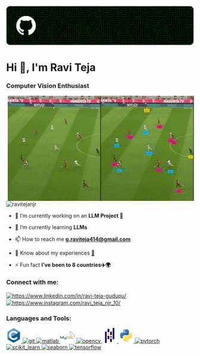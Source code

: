 ![MasterHead](https://github.com/RaviTejaNjr/RaviTejaNjr/blob/main/Header.png)
<h1 align="Left">Hi 👋, I'm Ravi Teja</h1>
<h3 align="Left"> Computer Vision Enthusiast</h3>
<img align="right" alt="Coding" width="500" src="https://github.com/RaviTejaNjr/RaviTejaNjr/blob/main/Bio_Vid.gif">




<p align="left"> <img src="https://komarev.com/ghpvc/?username=ravitejanjr&label=Profile%20views&color=0e75b6&style=flat" alt="ravitejanjr" /> </p>

- 🔭 I’m currently working on an **LLM Project 👀**

- 🌱 I’m currently learning **LLMs**

- 📫 How to reach me **g.raviteja414@gmail.com**

- 📄 Know about my experiences [📄](https://drive.google.com/file/d/1mm0VMWogjyyHjRu1Lujz5gvcXkOoh_9J/view?usp=sharing)

- ⚡ Fun fact **I’ve been to 8 countries✈️🌍**

<h3 align="left">Connect with me:</h3>
<p align="left">
<a href="https://www.linkedin.com/in/ravi-teja-gudupu/" target="blank"><img align="center" src="https://raw.githubusercontent.com/rahuldkjain/github-profile-readme-generator/master/src/images/icons/Social/linked-in-alt.svg" alt="https://www.linkedin.com/in/ravi-teja-gudupu/" height="30" width="40" /></a>
<a href="https://www.instagram.com/ravi_teja_njr_10/" target="blank"><img align="center" src="https://raw.githubusercontent.com/rahuldkjain/github-profile-readme-generator/master/src/images/icons/Social/instagram.svg" alt="https://www.instagram.com/ravi_teja_njr_10/" height="30" width="40" /></a>
</p>

<h3 align="left">Languages and Tools:</h3>
<p align="left"> <a href="https://www.cprogramming.com/" target="_blank" rel="noreferrer"> <img src="https://raw.githubusercontent.com/devicons/devicon/master/icons/c/c-original.svg" alt="c" width="40" height="40"/> </a> <a href="https://git-scm.com/" target="_blank" rel="noreferrer"> <img src="https://www.vectorlogo.zone/logos/git-scm/git-scm-icon.svg" alt="git" width="40" height="40"/> </a> <a href="https://www.mathworks.com/" target="_blank" rel="noreferrer"> <img src="https://upload.wikimedia.org/wikipedia/commons/2/21/Matlab_Logo.png" alt="matlab" width="40" height="40"/> </a> <a href="https://www.mysql.com/" target="_blank" rel="noreferrer"> <img src="https://raw.githubusercontent.com/devicons/devicon/master/icons/mysql/mysql-original-wordmark.svg" alt="mysql" width="40" height="40"/> </a> <a href="https://opencv.org/" target="_blank" rel="noreferrer"> <img src="https://www.vectorlogo.zone/logos/opencv/opencv-icon.svg" alt="opencv" width="40" height="40"/> </a> <a href="https://pandas.pydata.org/" target="_blank" rel="noreferrer"> <img src="https://raw.githubusercontent.com/devicons/devicon/2ae2a900d2f041da66e950e4d48052658d850630/icons/pandas/pandas-original.svg" alt="pandas" width="40" height="40"/> </a> <a href="https://www.python.org" target="_blank" rel="noreferrer"> <img src="https://raw.githubusercontent.com/devicons/devicon/master/icons/python/python-original.svg" alt="python" width="40" height="40"/> </a> <a href="https://pytorch.org/" target="_blank" rel="noreferrer"> <img src="https://www.vectorlogo.zone/logos/pytorch/pytorch-icon.svg" alt="pytorch" width="40" height="40"/> </a> <a href="https://scikit-learn.org/" target="_blank" rel="noreferrer"> <img src="https://upload.wikimedia.org/wikipedia/commons/0/05/Scikit_learn_logo_small.svg" alt="scikit_learn" width="40" height="40"/> </a> <a href="https://seaborn.pydata.org/" target="_blank" rel="noreferrer"> <img src="https://seaborn.pydata.org/_images/logo-mark-lightbg.svg" alt="seaborn" width="40" height="40"/> </a> <a href="https://www.tensorflow.org" target="_blank" rel="noreferrer"> <img src="https://www.vectorlogo.zone/logos/tensorflow/tensorflow-icon.svg" alt="tensorflow" width="40" height="40"/> </a> </p>
